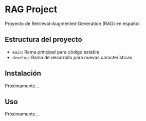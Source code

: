 # RAG Project

Proyecto de Retrieval-Augmented Generation (RAG) en español.

## Estructura del proyecto

- `main`: Rama principal para código estable
- `develop`: Rama de desarrollo para nuevas características

## Instalación

Próximamente...

## Uso

Próximamente...
